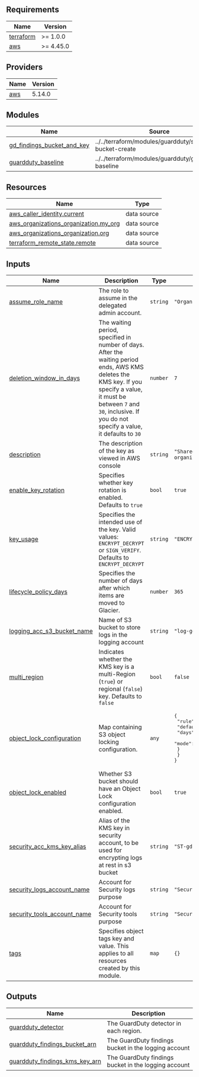 ## Requirements

| Name | Version |
|------|---------|
| <a name="requirement_terraform"></a> [terraform](#requirement\_terraform) | >= 1.0.0 |
| <a name="requirement_aws"></a> [aws](#requirement\_aws) | >= 4.45.0 |

## Providers

| Name | Version |
|------|---------|
| <a name="provider_aws"></a> [aws](#provider\_aws) | 5.14.0 |

## Modules

| Name | Source | Version |
|------|--------|---------|
| <a name="module_gd_findings_bucket_and_key"></a> [gd\_findings\_bucket\_and\_key](#module\_gd\_findings\_bucket\_and\_key) | ../../terraform/modules/guardduty/s3-bucket-create | n/a |
| <a name="module_guardduty_baseline"></a> [guardduty\_baseline](#module\_guardduty\_baseline) | ../../terraform/modules/guardduty/guardduty-baseline | n/a |

## Resources

| Name | Type |
|------|------|
| [aws_caller_identity.current](https://registry.terraform.io/providers/hashicorp/aws/latest/docs/data-sources/caller_identity) | data source |
| [aws_organizations_organization.my_org](https://registry.terraform.io/providers/hashicorp/aws/latest/docs/data-sources/organizations_organization) | data source |
| [aws_organizations_organization.org](https://registry.terraform.io/providers/hashicorp/aws/latest/docs/data-sources/organizations_organization) | data source |
| [terraform_remote_state.remote](https://registry.terraform.io/providers/hashicorp/terraform/latest/docs/data-sources/remote_state) | data source |

## Inputs

| Name | Description | Type | Default | Required |
|------|-------------|------|---------|:--------:|
| <a name="input_assume_role_name"></a> [assume\_role\_name](#input\_assume\_role\_name) | The role to assume in the delegated admin account. | `string` | `"OrganizationAccountAccessRole"` | no |
| <a name="input_deletion_window_in_days"></a> [deletion\_window\_in\_days](#input\_deletion\_window\_in\_days) | The waiting period, specified in number of days. After the waiting period ends, AWS KMS deletes the KMS key. If you specify a value, it must be between `7` and `30`, inclusive. If you do not specify a value, it defaults to `30` | `number` | `7` | no |
| <a name="input_description"></a> [description](#input\_description) | The description of the key as viewed in AWS console | `string` | `"Shared Key for specific organization accounts"` | no |
| <a name="input_enable_key_rotation"></a> [enable\_key\_rotation](#input\_enable\_key\_rotation) | Specifies whether key rotation is enabled. Defaults to `true` | `bool` | `true` | no |
| <a name="input_key_usage"></a> [key\_usage](#input\_key\_usage) | Specifies the intended use of the key. Valid values: `ENCRYPT_DECRYPT` or `SIGN_VERIFY`. Defaults to `ENCRYPT_DECRYPT` | `string` | `"ENCRYPT_DECRYPT"` | no |
| <a name="input_lifecycle_policy_days"></a> [lifecycle\_policy\_days](#input\_lifecycle\_policy\_days) | Specifies the number of days after which items are moved to Glacier. | `number` | `365` | no |
| <a name="input_logging_acc_s3_bucket_name"></a> [logging\_acc\_s3\_bucket\_name](#input\_logging\_acc\_s3\_bucket\_name) | Name of S3 bucket to store logs in the logging account | `string` | `"log-gd-bucket"` | no |
| <a name="input_multi_region"></a> [multi\_region](#input\_multi\_region) | Indicates whether the KMS key is a multi-Region (`true`) or regional (`false`) key. Defaults to `false` | `bool` | `false` | no |
| <a name="input_object_lock_configuration"></a> [object\_lock\_configuration](#input\_object\_lock\_configuration) | Map containing S3 object locking configuration. | `any` | <pre>{<br>  "rule": {<br>    "default_retention": {<br>      "days": 1,<br>      "mode": "COMPLIANCE"<br>    }<br>  }<br>}</pre> | no |
| <a name="input_object_lock_enabled"></a> [object\_lock\_enabled](#input\_object\_lock\_enabled) | Whether S3 bucket should have an Object Lock configuration enabled. | `bool` | `true` | no |
| <a name="input_security_acc_kms_key_alias"></a> [security\_acc\_kms\_key\_alias](#input\_security\_acc\_kms\_key\_alias) | Alias of the KMS key in security account, to be used for encrypting logs at rest in s3 bucket | `string` | `"ST-gd-kms"` | no |
| <a name="input_security_logs_account_name"></a> [security\_logs\_account\_name](#input\_security\_logs\_account\_name) | Account for Security logs purpose | `string` | `"Security Logs"` | no |
| <a name="input_security_tools_account_name"></a> [security\_tools\_account\_name](#input\_security\_tools\_account\_name) | Account for Security tools purpose | `string` | `"Security Tools"` | no |
| <a name="input_tags"></a> [tags](#input\_tags) | Specifies object tags key and value. This applies to all resources created by this module. | `map` | `{}` | no |

## Outputs

| Name | Description |
|------|-------------|
| <a name="output_guardduty_detector"></a> [guardduty\_detector](#output\_guardduty\_detector) | The GuardDuty detector in each region. |
| <a name="output_guardduty_findings_bucket_arn"></a> [guardduty\_findings\_bucket\_arn](#output\_guardduty\_findings\_bucket\_arn) | The GuardDuty findings bucket in the logging account |
| <a name="output_guardduty_findings_kms_key_arn"></a> [guardduty\_findings\_kms\_key\_arn](#output\_guardduty\_findings\_kms\_key\_arn) | The GuardDuty findings bucket in the logging account |